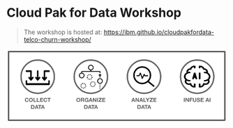 # Cloud Pak for Data Workshop

> The workshop is hosted at: <https://ibm.github.io/cloudpakfordata-telco-churn-workshop/>

!["cp4data"](workshop/images/generic/cp4data.png)
